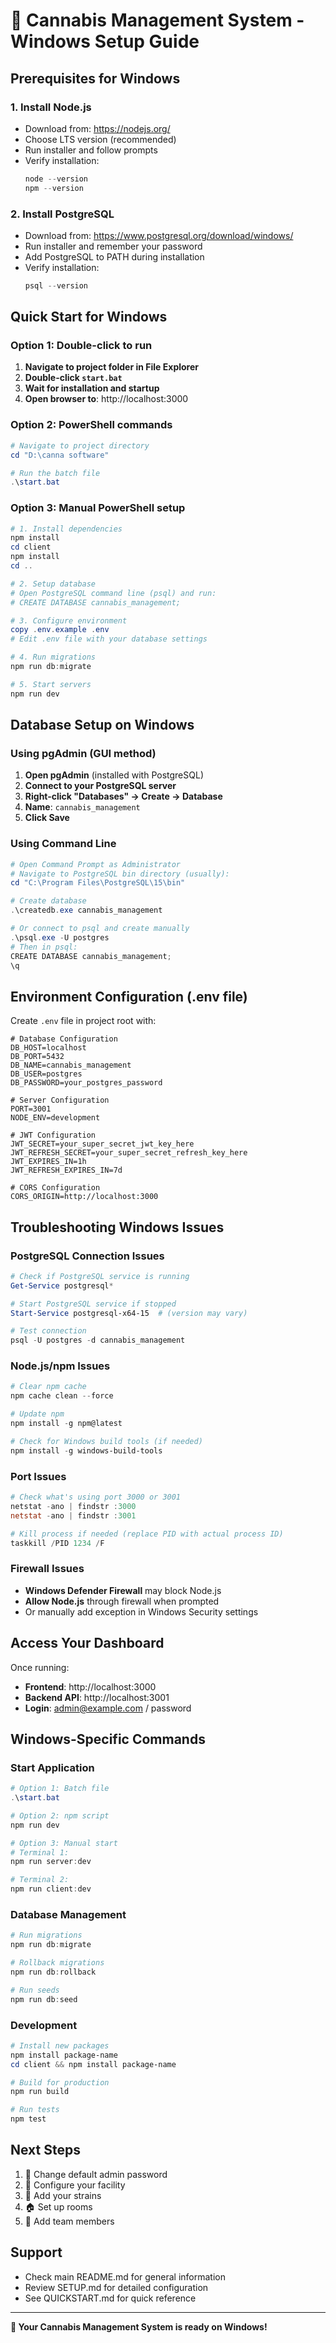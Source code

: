 # 🌿 Cannabis Management System - Windows Setup Guide

## Prerequisites for Windows

### 1. Install Node.js
- Download from: https://nodejs.org/
- Choose LTS version (recommended)
- Run installer and follow prompts
- Verify installation:
  ```powershell
  node --version
  npm --version
  ```

### 2. Install PostgreSQL
- Download from: https://www.postgresql.org/download/windows/
- Run installer and remember your password
- Add PostgreSQL to PATH during installation
- Verify installation:
  ```powershell
  psql --version
  ```

## Quick Start for Windows

### Option 1: Double-click to run
1. **Navigate to project folder in File Explorer**
2. **Double-click `start.bat`**
3. **Wait for installation and startup**
4. **Open browser to**: http://localhost:3000

### Option 2: PowerShell commands
```powershell
# Navigate to project directory
cd "D:\canna software"

# Run the batch file
.\start.bat
```

### Option 3: Manual PowerShell setup
```powershell
# 1. Install dependencies
npm install
cd client
npm install
cd ..

# 2. Setup database
# Open PostgreSQL command line (psql) and run:
# CREATE DATABASE cannabis_management;

# 3. Configure environment
copy .env.example .env
# Edit .env file with your database settings

# 4. Run migrations
npm run db:migrate

# 5. Start servers
npm run dev
```

## Database Setup on Windows

### Using pgAdmin (GUI method)
1. **Open pgAdmin** (installed with PostgreSQL)
2. **Connect to your PostgreSQL server**
3. **Right-click "Databases" → Create → Database**
4. **Name**: `cannabis_management`
5. **Click Save**

### Using Command Line
```powershell
# Open Command Prompt as Administrator
# Navigate to PostgreSQL bin directory (usually):
cd "C:\Program Files\PostgreSQL\15\bin"

# Create database
.\createdb.exe cannabis_management

# Or connect to psql and create manually
.\psql.exe -U postgres
# Then in psql:
CREATE DATABASE cannabis_management;
\q
```

## Environment Configuration (.env file)

Create `.env` file in project root with:
```
# Database Configuration
DB_HOST=localhost
DB_PORT=5432
DB_NAME=cannabis_management
DB_USER=postgres
DB_PASSWORD=your_postgres_password

# Server Configuration
PORT=3001
NODE_ENV=development

# JWT Configuration
JWT_SECRET=your_super_secret_jwt_key_here
JWT_REFRESH_SECRET=your_super_secret_refresh_key_here
JWT_EXPIRES_IN=1h
JWT_REFRESH_EXPIRES_IN=7d

# CORS Configuration
CORS_ORIGIN=http://localhost:3000
```

## Troubleshooting Windows Issues

### PostgreSQL Connection Issues
```powershell
# Check if PostgreSQL service is running
Get-Service postgresql*

# Start PostgreSQL service if stopped
Start-Service postgresql-x64-15  # (version may vary)

# Test connection
psql -U postgres -d cannabis_management
```

### Node.js/npm Issues
```powershell
# Clear npm cache
npm cache clean --force

# Update npm
npm install -g npm@latest

# Check for Windows build tools (if needed)
npm install -g windows-build-tools
```

### Port Issues
```powershell
# Check what's using port 3000 or 3001
netstat -ano | findstr :3000
netstat -ano | findstr :3001

# Kill process if needed (replace PID with actual process ID)
taskkill /PID 1234 /F
```

### Firewall Issues
- **Windows Defender Firewall** may block Node.js
- **Allow Node.js** through firewall when prompted
- Or manually add exception in Windows Security settings

## Access Your Dashboard

Once running:
- **Frontend**: http://localhost:3000
- **Backend API**: http://localhost:3001
- **Login**: admin@example.com / password

## Windows-Specific Commands

### Start Application
```powershell
# Option 1: Batch file
.\start.bat

# Option 2: npm script
npm run dev

# Option 3: Manual start
# Terminal 1:
npm run server:dev

# Terminal 2:
npm run client:dev
```

### Database Management
```powershell
# Run migrations
npm run db:migrate

# Rollback migrations
npm run db:rollback

# Run seeds
npm run db:seed
```

### Development
```powershell
# Install new packages
npm install package-name
cd client && npm install package-name

# Build for production
npm run build

# Run tests
npm test
```

## Next Steps
1. 🔐 Change default admin password
2. 🏢 Configure your facility
3. 🧬 Add your strains
4. 🏠 Set up rooms
5. 👥 Add team members

## Support
- Check main README.md for general information
- Review SETUP.md for detailed configuration
- See QUICKSTART.md for quick reference

---

**🎉 Your Cannabis Management System is ready on Windows!**